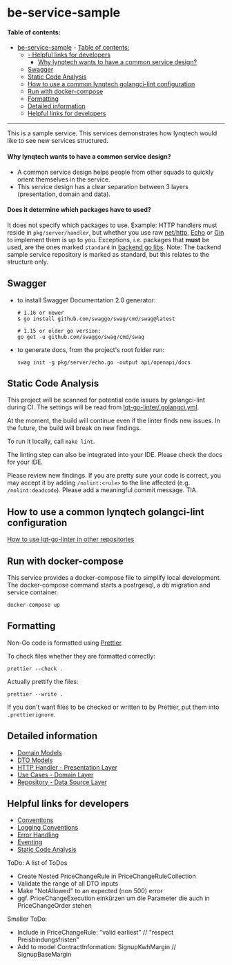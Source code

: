 # be-service-sample

#### Table of contents:

- [be-service-sample](#be-service-sample) - [Table of contents:](#table-of-contents)
  - [- Helpful links for developers](#--helpful-links-for-developers)
    - [Why lynqtech wants to have a common service design?](#why-lynqtech-wants-to-have-a-common-service-design)
  - [Swagger](#swagger)
  - [Static Code Analysis](#static-code-analysis)
  - [How to use a common lynqtech golangci-lint configuration](#how-to-use-a-common-lynqtech-golangci-lint-configuration)
  - [Run with docker-compose](#run-with-docker-compose)
  - [Formatting](#formatting)
  - [Detailed information](#detailed-information)
  - [Helpful links for developers](#helpful-links-for-developers)

---

This is a sample service. This services demonstrates how lynqtech would like to see new services structured.

#### Why lynqtech wants to have a common service design?

- A common service design helps people from other squads to quickly orient themselves in the service.
- This service design has a clear separation between 3 layers (presentation, domain and data).

#### Does it determine which packages have to used?

It does not specify which packages to use. Example: HTTP handlers must reside in `pkg/server/handler`, but whether you use raw [net/http](https://pkg.go.dev/net/http), [Echo](https://echo.labstack.com/) or [Gin](https://gin-gonic.com/) to implement them is up to you. Exceptions, i.e. packages that **must** be used, are the ones marked `standard` in [backend go libs](https://lynqtech.atlassian.net/wiki/x/6wc2G). Note: The backend sample service repository is marked as standard, but this relates to the structure only.

## Swagger

- to install Swagger Documentation 2.0 generator:

  ```
  # 1.16 or newer
  $ go install github.com/swaggo/swag/cmd/swag@latest

  # 1.15 or older go version:
  go get -u github.com/swaggo/swag/cmd/swag
  ```

- to generate docs, from the project's root folder run:
  ```
  swag init -g pkg/server/echo.go -output api/openapi/docs
  ```

## Static Code Analysis

This project will be scanned for potential code issues by golangci-lint during CI. The settings will be read from [lqt-go-linter/.golangci.yml](lqt-go-linter/.golangci.yml).

At the moment, the build will continue even if the linter finds new issues. In the future, the build will break on new findings.

To run it locally, call `make lint`.

The linting step can also be integrated into your IDE. Please check the docs for your IDE.

Please review new findings. If you are pretty sure your code is correct, you may accept it by adding `/nolint:<rule>` to the line affected (e.g. `/nolint:deadcode`). Please add a meaningful commit message. TIA.

## How to use a common lynqtech golangci-lint configuration
[How to use lgt-go-linter in other repositories](https://lynqtech.atlassian.net/l/cp/0n1T1uQu)

## Run with docker-compose

This service provides a docker-compose file to simplify local development. The docker-compose command starts a postrgesql, a db migration and service container.

```
docker-compose up
```

## Formatting

Non-Go code is formatted using [Prettier](https://prettier.io/).

To check files whether they are formatted correctly:

```
prettier --check .
```

Actually prettify the files:

```
prettier --write .
```

If you don't want files to be checked or written to by Prettier, put them into `.prettierignore`.

## Detailed information

- [Domain Models](./pkg/model/domain/domain.md)
- [DTO Models](./pkg/model/dto/dto.md)
- [HTTP Handler - Presentation Layer](./pkg/server/handler/handler.md)
- [Use Cases - Domain Layer](./pkg/usecase/usecase.md)
- [Repository - Data Source Layer](./pkg/repository/repository.md)

## Helpful links for developers

- [Conventions](https://lynqtech.atlassian.net/wiki/x/tCC9Fw)
- [Logging Conventions](https://lynqtech.atlassian.net/wiki/x/XQEqHQ)
- [Error Handling](https://lynqtech.atlassian.net/wiki/x/bgCHI)
- [Eventing](https://lynqtech.atlassian.net/wiki/x/vAj3G)
- [Static Code Analysis](https://lynqtech.atlassian.net/wiki/x/GQDYIQ)

ToDo:
A list of ToDos
- Create Nested PriceChangeRule in PriceChangeRuleCollection
- Validate the range of all DTO inputs
- Make "NotAllowed" to an expected (non 500) error
- ggf. PriceChangeExecution einkürzen um die Parameter die auch in PriceChangeOrder stehen

Smaller ToDo:
- Include in PriceChangeRule: "valid earliest" // "respect Preisbindungsfristen"
- Add to model ContractInformation: SignupKwhMargin // SignupBaseMargin